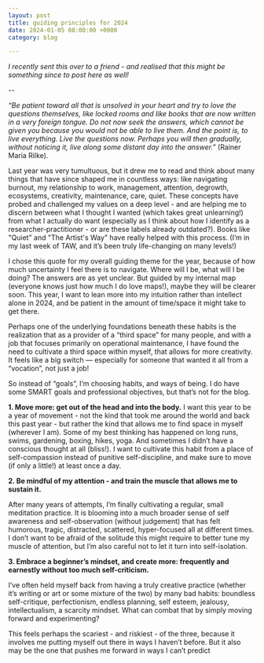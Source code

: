 ```yaml
---
layout: post
title: guiding principles for 2024
date: 2024-01-05 08:00:00 +0000
category: blog

---
```

_I recently sent this over to a friend - and realised that this might be something since to post here as well!_

--

_“Be patient toward all that is unsolved in your heart and try to love the questions themselves, like locked rooms and like books that are now written in a very foreign tongue. Do not now seek the answers, which cannot be given you because you would not be able to live them. And the point is, to live everything. Live the questions now. Perhaps you will then gradually, without noticing it, live along some distant day into the answer.”_ (Rainer Maria Rilke).  

Last year was very tumultuous, but it drew me to read and think about many things that have since shaped me in countless ways: like navigating burnout, my relationship to work, management, attention, degrowth, ecosystems, creativity, maintenance, care, quiet. These concepts have probed and challenged my values on a deep level - and are helping me to discern between what I thought I wanted (which takes great unlearning!) from what I actually do want (especially as I think about how I identify as a researcher-practitioner - or are these labels already outdated?). Books like "Quiet" and "The Artist's Way" have really helped with this process. (I’m in my last week of TAW, and it’s been truly life-changing on many levels!)

I chose this quote for my overall guiding theme for the year, because of how much uncertainty I feel there is to navigate. Where will I be, what will I be doing? The answers are as yet unclear. But guided by my internal map (everyone knows just how much I do love maps!), maybe they will be clearer soon. This year, I want to lean more into my intuition rather than intellect alone in 2024, and be patient in the amount of time/space it might take to get there.

Perhaps one of the underlying foundations beneath these habits is the realization that as a provider of a “third space” for many people, and with a job that focuses primarily on operational maintenance, I have found the need to cultivate a third space within myself, that allows for more creativity. It feels like a big switch — especially for someone that wanted it all from a “vocation”, not just a job!

So instead of “goals”, I’m choosing habits, and ways of being. I do have some SMART goals and professional objectives, but that’s not for the blog.

**1. Move more: get out of the head and into the body.**
I want this year to be a year of movement - not the kind that took me around the world and back this past year - but rather the kind that allows me to find space in myself (wherever I am). Some of my best thinking has happened on long runs, swims, gardening, boxing, hikes, yoga. And sometimes I didn’t have a conscious thought at all (bliss!). I want to cultivate this habit from a place of self-compassion instead of punitive self-discipline, and make sure to move (if only a little!) at least once a day.

**2. Be mindful of my attention - and train the muscle that allows me to sustain it.**

After many years of attempts, I’m finally cultivating a regular, small meditation practice. It is blooming into a much broader sense of self awareness and self-observation (without judgement) that has felt humorous, tragic, distracted, scattered, hyper-focused all at different times. I don’t want to be afraid of the solitude this might require to better tune my muscle of attention, but I’m also careful not to let it turn into self-isolation. 

**3. Embrace a beginner’s mindset, and create more: frequently and earnestly without too much self-criticism.**

I’ve often held myself back from having a truly creative practice (whether it’s writing or art or some mixture of the two) by many bad habits: boundless self-critique, perfectionism, endless planning, self esteem, jealousy, intellectualism, a scarcity mindset. What can combat that by simply moving forward and experimenting?

This feels perhaps the scariest - and riskiest - of the three, because it involves me putting myself out there in ways I haven’t before. But it also may be the one that pushes me forward in ways I can’t predict
